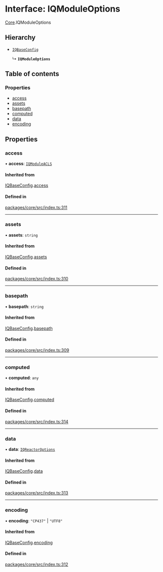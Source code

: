 # Interface: IQModuleOptions

[Core](../modules/Core.md).IQModuleOptions

## Hierarchy

- [`IQBaseConfig`](../classes/Core.IQBaseConfig.md)

  ↳ **`IQModuleOptions`**

## Table of contents

### Properties

- [access](Core.IQModuleOptions.md#access)
- [assets](Core.IQModuleOptions.md#assets)
- [basepath](Core.IQModuleOptions.md#basepath)
- [computed](Core.IQModuleOptions.md#computed)
- [data](Core.IQModuleOptions.md#data)
- [encoding](Core.IQModuleOptions.md#encoding)

## Properties

### access

• **access**: [`IQModuleACLS`](../enums/Core.IQModuleACLS.md)

#### Inherited from

[IQBaseConfig](../classes/Core.IQBaseConfig.md).[access](../classes/Core.IQBaseConfig.md#access)

#### Defined in

[packages/core/src/index.ts:311](https://github.com/iniquitybbs/iniquity/blob/29195b9/packages/core/src/index.ts#L311)

___

### assets

• **assets**: `string`

#### Inherited from

[IQBaseConfig](../classes/Core.IQBaseConfig.md).[assets](../classes/Core.IQBaseConfig.md#assets)

#### Defined in

[packages/core/src/index.ts:310](https://github.com/iniquitybbs/iniquity/blob/29195b9/packages/core/src/index.ts#L310)

___

### basepath

• **basepath**: `string`

#### Inherited from

[IQBaseConfig](../classes/Core.IQBaseConfig.md).[basepath](../classes/Core.IQBaseConfig.md#basepath)

#### Defined in

[packages/core/src/index.ts:309](https://github.com/iniquitybbs/iniquity/blob/29195b9/packages/core/src/index.ts#L309)

___

### computed

• **computed**: `any`

#### Inherited from

[IQBaseConfig](../classes/Core.IQBaseConfig.md).[computed](../classes/Core.IQBaseConfig.md#computed)

#### Defined in

[packages/core/src/index.ts:314](https://github.com/iniquitybbs/iniquity/blob/29195b9/packages/core/src/index.ts#L314)

___

### data

• **data**: [`IQReactorOptions`](Core.IQReactorOptions.md)

#### Inherited from

[IQBaseConfig](../classes/Core.IQBaseConfig.md).[data](../classes/Core.IQBaseConfig.md#data)

#### Defined in

[packages/core/src/index.ts:313](https://github.com/iniquitybbs/iniquity/blob/29195b9/packages/core/src/index.ts#L313)

___

### encoding

• **encoding**: ``"CP437"`` \| ``"UTF8"``

#### Inherited from

[IQBaseConfig](../classes/Core.IQBaseConfig.md).[encoding](../classes/Core.IQBaseConfig.md#encoding)

#### Defined in

[packages/core/src/index.ts:312](https://github.com/iniquitybbs/iniquity/blob/29195b9/packages/core/src/index.ts#L312)
